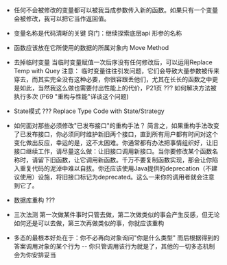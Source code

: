 * 任何不会被修改的变量都可以被我当成参数传入新的函数。如果只有一个变量会被修改，我可以把它当作返回值。

* 变量名称是代码清晰的关键
  窍门：继续探索底层api 形参的名称

* 函数应该放在它所使用的数据的所属对象内  Move Method

* 去掉临时变量 当临时变量赋值一次后序没有任何修改后，可以运用Replace Temp with Quey
注意： 临时变量往往引发问题，它们会导致大量参数被传来穿去，而其实完全没有这种必要，你很容跟丢他们，尤其在长长的函数之中更是如此，当然我这么做也需要付出性能上的代价，P21页  ???
如何解决方法被执行多次 (P69 "重构与性能"详谈这个问题)

* State模式  ???   Replace Type Code with State/Strategy

* 如何面对那些必须修改"已发布接口"的重构手法？ 
简言之，如果重构手法改变了已发布接口，你必须同时维护新旧两个接口，直到所有用户都有时间对这个变化做出反应，幸运的是，这不太困难。你通常都有办法把事情组织好，让旧接口继续工作，请尽量这么做：让旧接口调用新接口。当你要修改某个函数名称时，请留下旧函数，让它调用新函数。千万不要复制函数实现，那会让你陷入重复代码的泥淖中难以自拔。你还应该使用Java提供的deprecation（不建议使用）设施，将旧接口标记为deprecated。这么一来你的调用者就会注意到它了。

* 数据库重构  ???


* 三次法测
第一次做某件事时只管去做，第二次做类似的事会产生反感，但无论如何还是可以去做，第三次再做类似的事，你就应该重构




* 多态的最根本好处在于：你不必再向对象询问"你是什么类型" 而后根据得到的答案调用对象的某个行为 -- 你只管调用该行为就是了，其他的一切多态机制会为你安排妥当